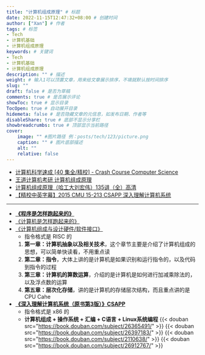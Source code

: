 ```yaml
---
title: "计算机组成原理" # 标题
date: 2022-11-15T12:47:32+08:00 # 创建时间
author: ["Xan"] # 作者
tags: # 标签
- Tech
- 计算机基础
- 计算机组成原理
keywords: # 关键词
- Tech
- 计算机基础
- 计算机组成原理
description: "" # 描述
weight: # 输入1可以顶置文章，用来给文章展示排序，不填就默认按时间排序
slug: ""
draft: false # 是否为草稿
comments: true # 是否展示评论
showToc: true # 显示目录
TocOpen: true # 自动展开目录
hidemeta: false # 是否隐藏文章的元信息，如发布日期、作者等
disableShare: true # 底部不显示分享栏
showbreadcrumbs: true # 顶部显示当前路径
cover:
    image: "" #图片路径 例：posts/tech/123/picture.png
    caption: "" # 图片底部描述
    alt: ""
    relative: false
---
```


- [计算机科学速成 [40 集全/精校] - Crash Course Computer Science](https://www.bilibili.com/video/BV1EW411u7th?vd_source=ae16ff6478eb15c1b87880540263910b )
- [王道计算机考研 计算机组成原理](https://www.bilibili.com/video/BV1BE411D7ii/?spm_id_from=333.337.search-card.all.click)
- [计算机组成原理（哈工大刘宏伟）135讲（全）高清](https://www.bilibili.com/video/BV1t4411e7LH/?spm_id_from=333.337.search-card.all.click&vd_source=ae16ff6478eb15c1b87880540263910b)
- [【精校中英字幕】2015 CMU 15-213 CSAPP 深入理解计算机系统](https://www.bilibili.com/video/BV1iW411d7hd?p=1&vd_source=ae16ff6478eb15c1b87880540263910b)
***
- **[《程序是怎样跑起来的》](https://book.douban.com/subject/26365491/)**
- [《计算机是怎样跑起来的》](https://book.douban.com/subject/26397183/)
- [《计算机组成与设计硬件/软件接口》](https://book.douban.com/subject/2110638/)
	- 指令格式是 RISC 的
	1. **第一章：计算机抽象以及相关技术**，这个章节主要是介绍了计算机组成的思想，可以简单快读看，不用重点读
	2. **第二章：指令**，大体上讲的是计算机是如果识别和运行指令的，以及代码到指令的过程
	3. **第三章：计算机的算数运算**，介绍的是计算机是如何进行加减乘除法的，以及浮点数的运算
	4. **第五章：层次化存储**，讲的是计算机的存储层次结构，而且重点讲的是 CPU Cahe
- **[《深入理解计算机系统（原书第3版）》CSAPP](https://book.douban.com/subject/26912767/)** 
	- 指令格式是 x86 的
	- **计算机组成 + 操作系统 + 汇编 + C语言 + Linux系统编程**
{{< douban src="https://book.douban.com/subject/26365491/" >}}
{{< douban src="https://book.douban.com/subject/26397183/" >}}
{{< douban src="https://book.douban.com/subject/2110638/" >}}
{{< douban src="https://book.douban.com/subject/26912767/" >}}